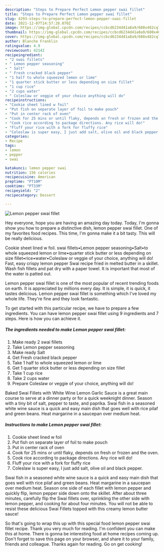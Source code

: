 ```yaml
---
description: "Steps to Prepare Perfect Lemon pepper swai fillet"
title: "Steps to Prepare Perfect Lemon pepper swai fillet"
slug: 4293-steps-to-prepare-perfect-lemon-pepper-swai-fillet
date: 2021-12-07T14:57:28.070Z
image: https://img-global.cpcdn.com/recipes/ccbcd6234d41a8a9/680x482cq70/lemon-pepper-swai-fillet-recipe-main-photo.jpg
thumbnail: https://img-global.cpcdn.com/recipes/ccbcd6234d41a8a9/680x482cq70/lemon-pepper-swai-fillet-recipe-main-photo.jpg
cover: https://img-global.cpcdn.com/recipes/ccbcd6234d41a8a9/680x482cq70/lemon-pepper-swai-fillet-recipe-main-photo.jpg
author: Blanche Franklin
ratingvalue: 4.9
reviewcount: 42142
recipeingredient:
- "2 swai fillets"
- " Lemon pepper seasoning"
- " Salt"
- " Fresh cracked black pepper"
- "1 half to whole squeezed lemon or lime"
- "1 quarter stick butter or less depending on size fillet"
- "1 cup rice"
- "2 cups water"
- " Coleslaw or veggie of your choice anything will do"
recipeinstructions:
- "Cookie sheet lined w foil"
- "Put fish on separate layer of foil to make pouch"
- "Put in center rack of oven"
- "Cook for 25 mins or until flaky, depends on fresh or frozen and the oven."
- "Cook rice according to package directions. Any rice will do!"
- "Fluff your rice with a fork for fluffy rice"
- "Coleslaw is super easy, I just add salt, olive oil and black pepper."
categories:
- Recipe
tags:
- lemon
- pepper
- swai

katakunci: lemon pepper swai 
nutrition: 156 calories
recipecuisine: American
preptime: "PT10M"
cooktime: "PT33M"
recipeyield: "2"
recipecategory: Dessert

---
```



![Lemon pepper swai fillet](https://img-global.cpcdn.com/recipes/ccbcd6234d41a8a9/680x482cq70/lemon-pepper-swai-fillet-recipe-main-photo.jpg)

Hey everyone, hope you are having an amazing day today. Today, I'm gonna show you how to prepare a distinctive dish, lemon pepper swai fillet. One of my favorites food recipes. This time, I'm gonna make it a bit tasty. This will be really delicious.

Cookie sheet lined w foil. swai fillets•Lemon pepper seasoning•Salt•to whole squeezed lemon or lime•quarter stick butter or less depending on size fillet•rice•water•Coleslaw or veggie of your choice, anything will do! Fast, easy crispy lemon pepper Swai recipe fried in melted butter in a skillet. Wash fish fillets and pat dry with a paper towel. It is important that most of the water is patted out.

Lemon pepper swai fillet is one of the most popular of recent trending foods on earth. It is appreciated by millions every day. It is simple, it is quick, it tastes delicious. Lemon pepper swai fillet is something which I've loved my whole life. They're fine and they look fantastic.


To get started with this particular recipe, we have to prepare a few ingredients. You can have lemon pepper swai fillet using 9 ingredients and 7 steps. Here is how you can achieve it.

<!--inarticleads1-->

##### The ingredients needed to make Lemon pepper swai fillet:

1. Make ready 2 swai fillets
1. Take  Lemon pepper seasoning
1. Make ready  Salt
1. Get  Fresh cracked black pepper
1. Take 1 half to whole squeezed lemon or lime
1. Get 1 quarter stick butter or less depending on size fillet
1. Take 1 cup rice
1. Take 2 cups water
1. Prepare  Coleslaw or veggie of your choice, anything will do!


Baked Swai Fillets with White Wine Lemon Garlic Sauce is a great main course to serve at a dinner party or for a quick weeknight dinner. Season with a tiny bit of salt, pepper to taste, and paprika. Swai fish in a seasoned white wine sauce is a quick and easy main dish that goes well with rice pilaf and green beans. Heat margarine in a saucepan over medium heat. 

<!--inarticleads2-->

##### Instructions to make Lemon pepper swai fillet:

1. Cookie sheet lined w foil
1. Put fish on separate layer of foil to make pouch
1. Put in center rack of oven
1. Cook for 25 mins or until flaky, depends on fresh or frozen and the oven.
1. Cook rice according to package directions. Any rice will do!
1. Fluff your rice with a fork for fluffy rice
1. Coleslaw is super easy, I just add salt, olive oil and black pepper.


Swai fish in a seasoned white wine sauce is a quick and easy main dish that goes well with rice pilaf and green beans. Heat margarine in a saucepan over medium heat. Season one side of each fillet with lemon pepper and quickly flip, lemon pepper side down onto the skillet. After about three minutes, carefully flip the Swai fillets over, sprinkling the other side with lemon pepper, and cooking for about four minutes. You will not be able to resist these delicious Swai Fillets topped with this creamy lemon butter sauce! 

So that's going to wrap this up with this special food lemon pepper swai fillet recipe. Thank you very much for reading. I'm confident you can make this at home. There is gonna be interesting food at home recipes coming up. Don't forget to save this page on your browser, and share it to your family, friends and colleague. Thanks again for reading. Go on get cooking!
